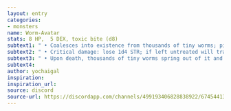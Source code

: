 ```yaml
---
layout: entry
categories:
- monsters 
name: Worm-Avatar
stats: 8 HP,  5 DEX, toxic bite (d8)
subtext1: " • Coalesces into existence from thousands of tiny worms; pink & shaped like a giant grub. Its face bears a crown-like bony crest upon it. A child's arms sprout from its torso, speaks telepathically."
subtext2: " • Critical damage: lose 1d4 STR; if left untreated will transform into a worm-avatar in 1d12 hours."
subtext3: " • Upon death, thousands of tiny worms spring out of it and flee in all directions."
subtext4: 
author: yochaigal
inspiration: 
inspiration_url: 
source: discord
source-url: https://discordapp.com/channels/499193406828838922/674544134798966806/701782404339335168
---
```


